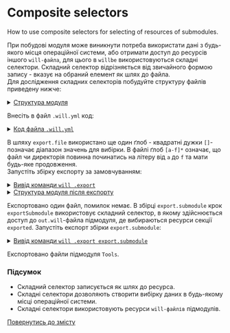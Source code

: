 # Composite selectors

How to use composite selectors for selecting of resources of submodules.

При побудові модуля може виникнути потреба використати дані з будь-якого місця операційної системи, або  отримати доступ до ресурсів іншого `will-файла`, для цього в `willbe` використовуються складні селектори. Складний селектор відрізняється від звичайного формою запису - вказує на обраний елемент як шлях до файла.   
Для дослідження складних селекторів побудуйте структуру файлів приведену нижче:  

<details>
  <summary><u>Структура модуля</u></summary>

```
complexSelector
        ├── file
        │     ├── testing
        │     │      └── fileToExport
        │     └── temp        └── test.will.yml  
        │
        └── .will.yml

```

</details>

Внесіть в файл `.will.yml` код:  

<details>
    <summary><u>Код файла <code>.will.yml</code></u></summary>

```yaml
about :

  name : complexSelector
  description : 'To use complexSelector in willfile'
  version : 0.0.1

submodule : 
 
  Tools : git+https:///github.com/Wandalen/wTools.git/out/wTools#master

path :

  in : '.'
  out : 'out'
  export.file : './f*/t??????/[a-f]*/test.*'

step :

  exportFile :
    export : path::export.file
    tar : 0

  exportSubmodule :
    export : submodule::*/exported::*=1/reflector::exportedFiles*=1
    tar : 0

build :

  export.file :
    criterion :
      export : 1
      default : 1
    steps :
      - step::exportFile

  export.submodule :
    criterion :
      export : 1
    steps :
      - submodules.download
      - step::exportSubmodule

```

</details>

В шляху `export.file` використано ще один ґлоб - квадратні дужки `[]`- позначає діапазон значень для вибірки. В файлі ґлоб `[a-f]*` означає, що файл чи директорія повинна починатись на літеру від `а` до `f` та мати будь-яке продовження.   
Запустіть збірку експорту за замовчуванням:  

<details>
  <summary><u>Вивід команди <code>will .export</code></u></summary>
    
```
[user@user ~]$ will .export
...
Exporting module::complexSelector / build::export.file
   + Write out willfile /path_to_file/out/complexSelector.out.will.yml
   + Exported export.debug with 1 files in 1.984s
  Exported module::complexSelector / build::export.file in 2.059s

```

</details>
<details>
  <summary><u>Структура модуля після експорту</u></summary>

```
.
├── Debug
│     ├── testing
│     │      └── fileToExport
│     └── temp        └── test.will.yml 
├── out
│     └── complexSelector.out.will.yml
│
└── .will.yml

```

</details>

Експортовано один файл, помилок немає. В збірці `export.submodule` крок `exportSubmodule` використовує складний селектор, в якому здійснюється доступ до `out.will`-файла підмодуля, де вибираються ресурси секції `exported`. Запустіть експорт збірки `export.submodule`:

<details>
  <summary><u>Вивід команди <code>will .export export.submodule</code></u></summary>

```
[user@user ~]$ will .export
...
  Exporting module::complexSelector / build::export.submodule
     . Read : /path_to_file/.module/Tools/out/wTools.out.will.yml
     + module::Tools version master was downloaded in 13.710s
   + 1/1 submodule(s) of module::complexSelector were downloaded in 13.718s
   . Read : /path_to_file/out/complexSelector.out.will.yml
   . Read 1 willfiles in 0.231s  
  
   + Write out willfile /path_to_file/out/complexSelector.out.will.yml
   + Exported export.submodule with 261 files in 3.741s
  Exported module::complexSelector / build::export.submodule in 3.895s

```

</details>

Експортовано файли підмодуля `Tools`.  

### Підсумок  
- Складний селектор записується як шлях до ресурса.
- Складні селектори дозволяють створити вибірку даних в будь-якому місці операційної системи.  
- Складні селектори використовують ресурси `will-файлів` підмодулів.  

[Повернутись до змісту](../README.md#tutorials)
